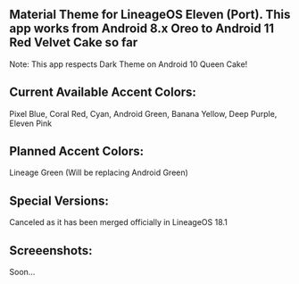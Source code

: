 Material Theme for LineageOS Eleven (Port). This app works from Android 8.x Oreo to Android 11 Red Velvet Cake so far
---------------------------------------------------------------------------------------------------------------------
Note: This app respects Dark Theme on Android 10 Queen Cake!

Current Available Accent Colors: 
---------------------------------------------------------------------------------------------------------------------
Pixel Blue, Coral Red, Cyan, Android Green, Banana Yellow, Deep Purple, Eleven Pink

Planned Accent Colors:
---------------------------------------------------------------------------------------------------------------------
Lineage Green (Will be replacing Android Green)

Special Versions:
---------------------------------------------------------------------------------------------------------------------
Canceled as it has been merged officially in LineageOS 18.1


Screeenshots:
---------------------------------------------------------------------------------------------------------------------
Soon...
